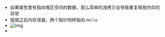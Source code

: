 - 如果属性里有指向堆区空间的数据，那么简单的浅拷贝会导致重复释放内存的异常
- 赋值之后内存泄漏，两个指针同样指向 `Hello`
- ![img](https://gitee.com/doubaoBABAQ/joplin-pics/raw/master/image_1646561526169_0.png)
-
